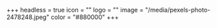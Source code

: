 +++
headless = true
icon = ""
logo = ""
image = "/media/pexels-photo-2478248.jpeg"
color = "#880000"
+++
